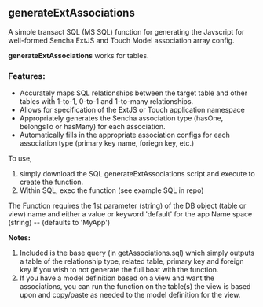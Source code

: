 ## generateExtAssociations ##

A simple transact SQL (MS SQL) function for generating the Javscript for well-formed Sencha ExtJS and Touch Model association array config.

**generateExtAssociations** works for tables.

### Features: ###

- Accurately maps SQL relationships between the target table and other tables with 1-to-1, 0-to-1 and 1-to-many relationships.
- Allows for specification of the ExtJS or Touch application namespace
- Appropriately generates the Sencha association type (hasOne, belongsTo or hasMany) for each association.
- Automatically fills in the appropriate association configs for each association type (primary key name, foriegn key, etc.)

To use, 

1. simply download the SQL generateExtAssociations script and execute to create the function.
2. Within SQL, exec the function (see example SQL in repo)

The Function requires the 1st parameter (string) of the DB object (table or view) name and either a value or keyword 'default' for the app Name space (string) -- (defaults to 'MyApp')

**Notes:**  


1. Included is the base query (in getAssociations.sql) which simply outputs a table of the relationship type, related table, primary key and foreign key if you wish to not generate the full boat with the function.
2. If you have a model definition based on a view and want the associations, you can run the function on the table(s) the view is based upon and copy/paste as needed to the model definition for the view.

